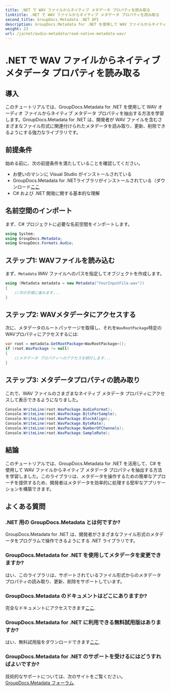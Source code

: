 ```yaml
---
title: .NET で WAV ファイルからネイティブ メタデータ プロパティを読み取る
linktitle: .NET で WAV ファイルからネイティブ メタデータ プロパティを読み取る
second_title: GroupDocs.Metadata .NET API
description: GroupDocs.Metadata for .NET を使用して WAV ファイルからネイティブ メタデータを抽出する方法を説明します。WAV ファイルのプロパティを読み取るための簡単な C# チュートリアルです。
weight: 23
url: /ja/net/audio-metadata/read-native-metadata-wav/
---
```


# .NET で WAV ファイルからネイティブ メタデータ プロパティを読み取る

## 導入
このチュートリアルでは、GroupDocs.Metadata for .NET を使用して WAV オーディオ ファイルからネイティブ メタデータ プロパティを抽出する方法を学習します。GroupDocs.Metadata for .NET は、開発者が WAV ファイルを含むさまざまなファイル形式に関連付けられたメタデータを読み取り、更新、削除できるようにする強力なライブラリです。
## 前提条件
始める前に、次の前提条件を満たしていることを確認してください。
- お使いのマシンに Visual Studio がインストールされている
- GroupDocs.Metadata for .NETライブラリがインストールされている（ダウンロード[ここ](https://releases.groupdocs.com/metadata/net/）)
- C# および .NET 開発に関する基本的な理解

## 名前空間のインポート
まず、C# プロジェクトに必要な名前空間をインポートします。
```csharp
using System;
using GroupDocs.Metadata;
using GroupDocs.Formats.Audio;
```
## ステップ1: WAVファイルを読み込む
まず、`Metadata` WAV ファイルへのパスを指定してオブジェクトを作成します。
```csharp
using (Metadata metadata = new Metadata("YourInputFile.wav"))
{
    //次の手順に進みます...
}
```
## ステップ2: WAVメタデータにアクセスする
次に、メタデータのルートパッケージを取得し、それを`WavRootPackage`特定のWAVプロパティにアクセスするには:
```csharp
var root = metadata.GetRootPackage<WavRootPackage>();
if (root.WavPackage != null)
{
    //メタデータ プロパティへのアクセスを続行します...
}
```
## ステップ3: メタデータプロパティの読み取り
これで、WAV ファイルのさまざまなネイティブ メタデータ プロパティにアクセスして表示できるようになりました。
```csharp
Console.WriteLine(root.WavPackage.AudioFormat);
Console.WriteLine(root.WavPackage.BitsPerSample);
Console.WriteLine(root.WavPackage.BlockAlign);
Console.WriteLine(root.WavPackage.ByteRate);
Console.WriteLine(root.WavPackage.NumberOfChannels);
Console.WriteLine(root.WavPackage.SampleRate);
```

## 結論
このチュートリアルでは、GroupDocs.Metadata for .NET を活用して、C# を使用して WAV ファイルからネイティブ メタデータ プロパティを抽出する方法を学習しました。このライブラリは、メタデータを操作するための簡単なアプローチを提供するため、開発者はメタデータを効率的に処理する堅牢なアプリケーションを構築できます。

## よくある質問
### .NET 用の GroupDocs.Metadata とは何ですか?
GroupDocs.Metadata for .NET は、開発者がさまざまなファイル形式のメタデータをプログラムで操作できるようにする .NET ライブラリです。
### GroupDocs.Metadata for .NET を使用してメタデータを変更できますか?
はい、このライブラリは、サポートされているファイル形式からのメタデータ プロパティの読み取り、更新、削除をサポートしています。
### GroupDocs.Metadata のドキュメントはどこにありますか?
完全なドキュメントにアクセスできます[ここ](https://tutorials.groupdocs.com/metadata/net/).
### GroupDocs.Metadata for .NET に利用できる無料試用版はありますか?
はい、無料試用版をダウンロードできます[ここ](https://releases.groupdocs.com/).
### GroupDocs.Metadata for .NET のサポートを受けるにはどうすればよいですか?
技術的なサポートについては、次のサイトをご覧ください。[GroupDocs.Metadata フォーラム](https://forum.groupdocs.com/c/metadata/14).